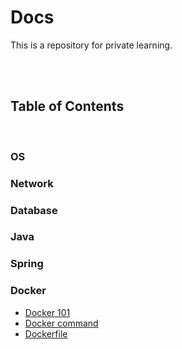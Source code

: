 # Docs

This is a repository for private learning.

<br><br>

## Table of Contents

<br>

### OS

### Network

### Database

### Java

### Spring

### Docker

- [Docker 101](./docker/00_docker%20101.md)
- [Docker command](./docker/01_docker%20command.md)
- [Dockerfile](./docker/02_dockerfile.md)